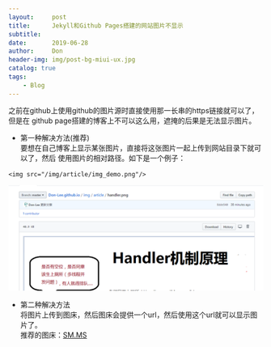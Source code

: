 ```yaml
---
layout:     post
title:      Jekyll和Github Pages搭建的网站图片不显示
subtitle:   
date:       2019-06-28
author:     Don
header-img: img/post-bg-miui-ux.jpg
catalog: true
tags:
    - Blog
---
```


之前在github上使用github的图片源时直接使用那一长串的https链接就可以了，但是在 github page搭建的博客上不可以这么用，遮掩的后果是无法显示图片。
- 第一种解决方法(推荐)  
要想在自己博客上显示某张图片，直接将这张图片一起上传到网站目录下就可以了，然后 使用图片的相对路径。如下是一个例子： 
```
<img src="/img/article/img_demo.png"/>
```
<img src="/img/article/img_demo.png"/>

- 第二种解决方法  
将图片上传到图床，然后图床会提供一个url，然后使用这个url就可以显示图片了。  
推荐的图床：[SM.MS](https://sm.ms/)
